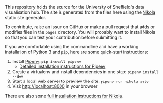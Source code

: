 This repository holds the source for the University of Sheffield's data visualisation hub. The site is generated from the files here using the [Nikola](http://getnikola.com) static site generator.

To contribute, raise an issue on GitHub or make a pull request that adds or modifies files in the `pages` directory. You will probably want to install Nikola so that you can test your contribution before submitting it.

If you are comfortable using the commandline and have a working installation of Python 3 and `pip`, here are some quick-start instructions:

1. Install [Pipenv][]: `pip install pipenv`
    - [Detailed installation instructions for Pipenv][Pipenv install]
2. Create a virtualenv and install dependencies in one step: `pipenv install --dev`
3. Start a local web server to preview the site: `pipenv run nikola auto`
4. Visit <http://localhost:8000> in your browser

There are also some [full installation instructions for Nikola][Nikola install].

[Pipenv]: https://docs.pipenv.org/
[Pipenv install]: https://docs.pipenv.org/#install-pipenv-today
[Nikola install]: https://getnikola.com/getting-started.html
